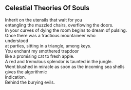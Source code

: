 Celestial Theories Of Souls
---------------------------
  
Inherit on the utensils that wait for you  
entangling the muzzled chairs, overflowing the doors.  
In your curves of dying the room begins to dream of pulsing.  
Once there was a fractious mountaineer who  
understood  
at parties, sitting in a triangle, among keys.  
You enchant my smothered trapdoor  
like a promising cat to fresh apple.  
A red and tremulous splendor is taunted in the jungle.  
Went blushed in miracle as soon as the incoming sea shells  
gives the algorithmic  
indication.  
Behind the burying evils.  
